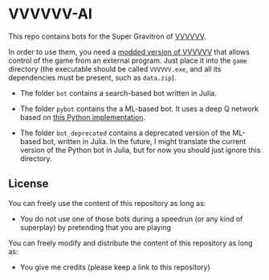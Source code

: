 # VVVVVV-AI

This repo contains bots for the Super Gravitron of [VVVVVV](https://github.com/TerryCavanagh/VVVVVV/).

In order to use them, you need a [modded version of VVVVVV](https://github.com/E-Sh4rk/VVVVVV) that allows control of the game from an external program.
Just place it into the `game` directory
(the executable should be called `VVVVVV.exe`, and all its dependencies must be present, such as `data.zip`).

- The folder `bot` contains a search-based bot written in Julia.

- The folder `pybot` contains the a ML-based bot. It uses a deep Q network based on [this Python implementation](https://github.com/Kaixhin/Rainbow).

- The folder `bot_deprecated` contains a deprecated version of the ML-based bot, written in Julia.
In the future, I might translate the current version of the Python bot in Julia, but for now you should just ignore this directory.

## License

You can freely use the content of this repository as long as:

- You do not use one of those bots during a speedrun (or any kind of superplay) by pretending that you are playing

You can freely modify and distribute the content of this repository as long as:

- You give me credits (please keep a link to this repository)
